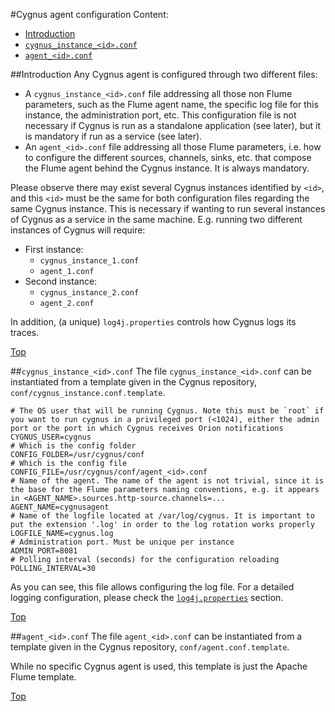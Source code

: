 #<a name="top"></a>Cygnus agent configuration
Content:

* [Introduction](#section1)
* [`cygnus_instance_<id>.conf`](#section2)
* [`agent_<id>.conf`](#section3)

##<a name="section1"></a>Introduction
Any Cygnus agent is configured through two different files:

* A `cygnus_instance_<id>.conf` file addressing all those non Flume parameters, such as the Flume agent name, the specific log file for this instance, the administration port, etc. This configuration file is not necessary if Cygnus is run as a standalone application (see later), but it is mandatory if run as a service (see later).
* An `agent_<id>.conf` file addressing all those Flume parameters, i.e. how to configure the different sources, channels, sinks, etc. that compose the Flume agent behind the Cygnus instance. It is always mandatory.

Please observe there may exist several Cygnus instances identified by `<id>`, and this `<id>` must be the same for both configuration files regarding the same Cygnus instance. This is necessary if wanting to run several instances of Cygnus as a service in the same machine. E.g. running two different instances of Cygnus will require:

* First instance:
    * `cygnus_instance_1.conf`
    * `agent_1.conf`
* Second instance:
    * `cygnus_instance_2.conf`
    * `agent_2.conf`

In addition, (a unique) `log4j.properties` controls how Cygnus logs its traces.

[Top](#top)

##<a name="section2"></a>`cygnus_instance_<id>.conf`
The file `cygnus_instance_<id>.conf` can be instantiated from a template given in the Cygnus repository, `conf/cygnus_instance.conf.template`.

```
# The OS user that will be running Cygnus. Note this must be `root` if you want to run cygnus in a privileged port (<1024), either the admin port or the port in which Cygnus receives Orion notifications
CYGNUS_USER=cygnus
# Which is the config folder
CONFIG_FOLDER=/usr/cygnus/conf
# Which is the config file
CONFIG_FILE=/usr/cygnus/conf/agent_<id>.conf
# Name of the agent. The name of the agent is not trivial, since it is the base for the Flume parameters naming conventions, e.g. it appears in <AGENT_NAME>.sources.http-source.channels=...
AGENT_NAME=cygnusagent
# Name of the logfile located at /var/log/cygnus. It is important to put the extension '.log' in order to the log rotation works properly
LOGFILE_NAME=cygnus.log
# Administration port. Must be unique per instance
ADMIN_PORT=8081
# Polling interval (seconds) for the configuration reloading
POLLING_INTERVAL=30
```

As you can see, this file allows configuring the log file. For a detailed logging configuration, please check the [`log4j.properties`](https://github.com/telefonicaid/fiware-cygnus/blob/master/doc/cygnus-common/installation_and_administration_guide/log4j_conf.md) section.

[Top](#top)

##<a name="section3"></a>`agent_<id>.conf`
The file `agent_<id>.conf` can be instantiated from a template given in the Cygnus repository, `conf/agent.conf.template`.

While no specific Cygnus agent is used, this template is just the Apache Flume template.

[Top](#top)
